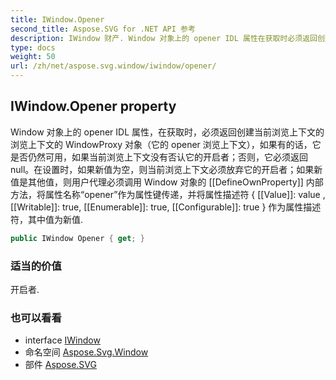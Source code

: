 ```yaml
---
title: IWindow.Opener
second_title: Aspose.SVG for .NET API 参考
description: IWindow 财产. Window 对象上的 opener IDL 属性在获取时必须返回创建当前浏览上下文的浏览上下文的 WindowProxy 对象它的 opener 浏览上下文如果有的话它是否仍然可用如果当前浏览上下文没有否认它的开启者否则它必须返回 null在设置时如果新值为空则当前浏览上下文必须放弃它的开启者如果新值是其他值则用户代理必须调用 Window 对象的 DefineOwnProperty 内部方法将属性名称opener作为属性键传递并将属性描述符  Value value  Writable true Enumerable true Configurable true  作为属性描述符其中值为新值.
type: docs
weight: 50
url: /zh/net/aspose.svg.window/iwindow/opener/
---
```

## IWindow.Opener property

Window 对象上的 opener IDL 属性，在获取时，必须返回创建当前浏览上下文的浏览上下文的 WindowProxy 对象（它的 opener 浏览上下文），如果有的话，它是否仍然可用，如果当前浏览上下文没有否认它的开启者；否则，它必须返回 null。在设置时，如果新值为空，则当前浏览上下文必须放弃它的开启者；如果新值是其他值，则用户代理必须调用 Window 对象的 [[DefineOwnProperty]] 内部方法，将属性名称“opener”作为属性键传递，并将属性描述符 { [[Value]]: value , [[Writable]]: true, [[Enumerable]]: true, [[Configurable]]: true } 作为属性描述符，其中值为新值.

```csharp
public IWindow Opener { get; }
```

### 适当的价值

开启者.

### 也可以看看

* interface [IWindow](../)
* 命名空间 [Aspose.Svg.Window](../../iwindow/)
* 部件 [Aspose.SVG](../../../)


